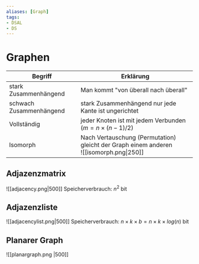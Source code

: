 ```yaml
---
aliases: [Graph]
tags:
- DSAL
- DS
---
```

# Graphen
| Begriff                 | Erklärung                                                                                   |
| ----------------------- | ------------------------------------------------------------------------------------------- |
| stark Zusammenhängend   | Man kommt "von überall nach überall"                                                        |
| schwach Zusammenhängend | stark Zusammenhängend nur jede Kante ist ungerichtet                                        |
| Vollständig             | jeder Knoten ist mit jedem Verbunden ($m=n\times(n-1)/2$)                                   |
| Isomorph                | Nach Vertauschung (Permutation) gleicht der Graph einem anderen<br>  ![[isomorph.png\|250]] |
## Adjazenzmatrix
![[adjacency.png|500]]
Speicherverbrauch: $n^2$ bit

## Adjazenzliste
![[adjacencylist.png|500]] 
Speicherverbrauch: $n \times k \times b = n \times k \times log(n)$ bit 

## Planarer Graph
![[planargraph.png |500]]  
